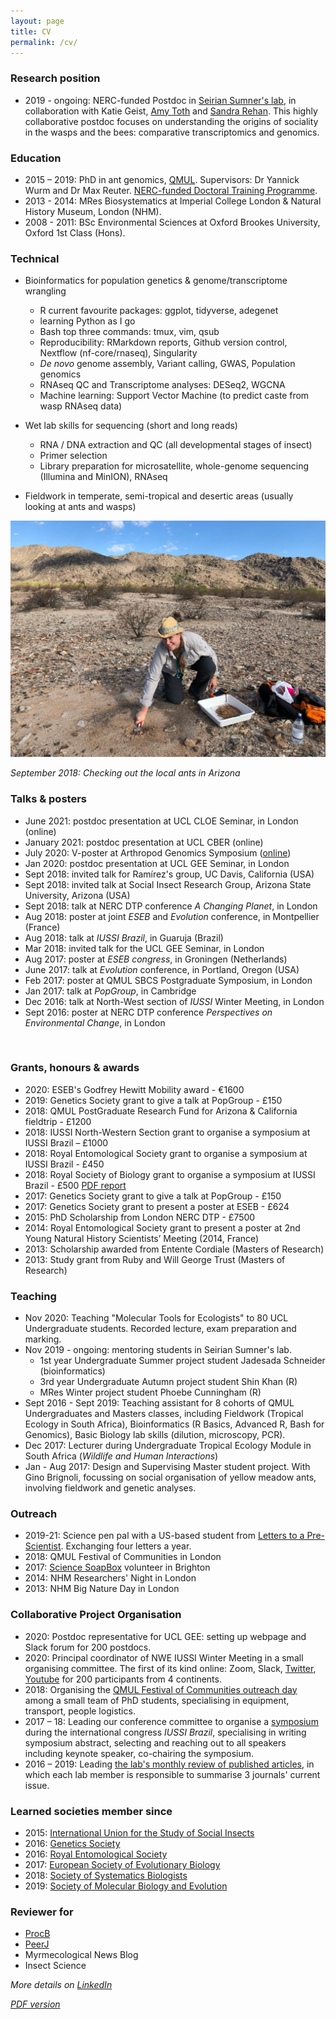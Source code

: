 ```yaml
---
layout: page
title: CV
permalink: /cv/
---
```



### Research position
- 2019 - ongoing: NERC-funded Postdoc in [Seirian Sumner's lab](http://www.sumnerlab.co.uk/the-group/emeline-favreau/), in collaboration with Katie Geist, [Amy Toth](https://www.ent.iastate.edu/people/amy-toth) and [Sandra Rehan](http://www.rehanlab.com/). This highly collaborative postdoc focuses on understanding the origins of sociality in the wasps and the bees: comparative transcriptomics and genomics.

### Education
- 2015 – 2019: PhD in ant genomics, [QMUL](https://www.qmul.ac.uk/sbcs/staff/emelinefavreau.html). Supervisors: Dr Yannick Wurm and Dr Max Reuter. [NERC-funded Doctoral Training Programme](https://london-nerc-dtp.org/).
- 2013 - 2014: MRes Biosystematics at Imperial College London & Natural History Museum, London (NHM).
- 2008 - 2011: BSc Environmental Sciences at Oxford Brookes University, Oxford 1st Class (Hons).

### Technical
- Bioinformatics for population genetics & genome/transcriptome wrangling
   - R current favourite packages: ggplot, tidyverse, adegenet
   - learning Python as I go
   - Bash top three commands: tmux, vim, qsub
   - Reproducibility: RMarkdown reports, Github version control, Nextflow (nf-core/rnaseq), Singularity
   - _De novo_ genome assembly, Variant calling, GWAS, Population genomics
   - RNAseq QC and Transcriptome analyses: DESeq2, WGCNA
   - Machine learning: Support Vector Machine (to predict caste from wasp RNAseq data)

- Wet lab skills for sequencing (short and long reads)
   - RNA / DNA extraction and QC (all developmental stages of insect)
   - Primer selection
   - Library preparation for microsatellite, whole-genome sequencing (Illumina and MinION), RNAseq

- Fieldwork in temperate, semi-tropical and desertic areas (usually looking at ants and wasps)

![sampling ants in Arizona desert](assets/2018-09-25-south-mountain-park-fieldwork.jpeg)

_September 2018: Checking out the local ants in Arizona_

### Talks & posters
- June 2021: postdoc presentation at UCL CLOE Seminar, in London (online)
- January 2021: postdoc presentation at UCL CBER (online)
- July 2020: V-poster at Arthropod Genomics Symposium ([online](http://i5k.github.io/ags2020))
- Jan 2020: postdoc presentation at UCL GEE Seminar, in London
- Sept 2018: invited talk for Ramírez's group, UC Davis, California (USA)
- Sept 2018: invited talk at Social Insect Research Group, Arizona State University, Arizona (USA)
- Sept 2018: talk at NERC DTP conference _A Changing Planet_, in London
- Aug 2018: poster at joint _ESEB_ and _Evolution_ conference, in Montpellier (France)
- Aug 2018: talk at _IUSSI Brazil_, in Guaruja (Brazil)
- Mar 2018: invited talk for the UCL GEE Seminar, in London
- Aug 2017: poster at _ESEB congress_, in Groningen (Netherlands)
- June 2017: talk at _Evolution_ conference, in Portland, Oregon (USA)
- Feb 2017: poster at QMUL SBCS Postgraduate Symposium, in London
- Jan 2017: talk at _PopGroup_, in Cambridge
- Dec 2016: talk at North-West section of _IUSSI_ Winter Meeting, in London
- Sept 2016: poster at NERC DTP conference _Perspectives on Environmental Change_, in London

 
### Grants, honours & awards
- 2020: ESEB's Godfrey Hewitt Mobility award - €1600
- 2019: Genetics Society grant to give a talk at PopGroup - £150
- 2018: QMUL PostGraduate Research Fund for Arizona &  California fieldtrip - £1200
- 2018: IUSSI North-Western Section grant to organise a symposium at IUSSI Brazil – £1000
- 2018: Royal Entomological Society grant to organise a symposium at IUSSI Brazil - £450
- 2018: Royal Society of Biology grant to organise a symposium at IUSSI Brazil - £500 [PDF report](https://www.rsb.org.uk/images/pdf/Travel_Grant_report_2018_Favreau_Emeline.pdf)
- 2017: Genetics Society grant to give a talk at PopGroup - £150
- 2017: Genetics Society grant to present a poster at ESEB - £624
- 2015: PhD Scholarship from London NERC DTP - £7500
- 2014: Royal Entomological Society grant to present a poster at 2nd Young Natural History Scientists’ Meeting (2014, France)
- 2013: Scholarship awarded from Entente Cordiale (Masters of Research)
- 2013: Study grant from Ruby and Will George Trust (Masters of Research)
 

### Teaching
- Nov 2020: Teaching "Molecular Tools for Ecologists" to 80 UCL Undergraduate students. Recorded lecture, exam preparation and marking.
- Nov 2019 - ongoing: mentoring students in Seirian Sumner's lab. 
	- 1st year Undergraduate Summer project student Jadesada Schneider (bioinformatics)
	- 3rd year Undergraduate Autumn project student Shin Khan (R)
	- MRes Winter project student Phoebe Cunningham (R)
- Sept 2016 - Sept 2019: Teaching assistant for 8 cohorts of QMUL Undergraduates and Masters classes, including Fieldwork (Tropical Ecology in South Africa), Bioinformatics (R Basics, Advanced R, Bash for Genomics), Basic Biology lab skills (dilution, microscopy, PCR).
- Dec 2017: Lecturer during Undergraduate Tropical Ecology Module in South Africa (_Wildlife and Human Interactions_)
- Jan - Aug 2017: Design and Supervising Master student project. With Gino Brignoli, focussing on social organisation of yellow meadow ants, involving fieldwork and genetic analyses.



### Outreach
- 2019-21: Science pen pal with a US-based student from [Letters to a Pre-Scientist](https://www.prescientist.org/). Exchanging four letters a year.
- 2018: QMUL Festival of Communities in London
- 2017: [Science SoapBox](http://www.sciencesoapbox.org/) volunteer in Brighton
- 2014: NHM Researchers' Night in London
- 2013: NHM Big Nature Day in London



### Collaborative Project Organisation
- 2020: Postdoc representative for UCL GEE: setting up webpage and Slack forum for 200 postdocs.
- 2020: Principal coordinator of NWE IUSSI Winter Meeting in a small organising committee. The first of its kind online: Zoom, Slack, [Twitter](https://twitter.com/IUSSI_NWES), [Youtube](https://www.youtube.com/channel/UC1Hr003ATlXakc_Zzg7ESQA) for 200 participants from 4 continents.
- 2018: Organising the [QMUL Festival of Communities outreach day](https://wurmlab.github.io/news/2018-05-18-festival_of_communities/) among a small team of PhD students, specialising in equipment, transport, people logistics.
- 2017 – 18: Leading our conference committee to organise a [symposium](https://wurmlab.github.io/news/2018-02-15-iussi_symposium_evolution_of_social_organization/) during the international congress _IUSSI Brazil_, specialising in writing symposium abstract, selecting and reaching out to all speakers including keynote speaker, co-chairing the symposium.
- 2016 – 2019: Leading [the lab's monthly review of published articles](https://wurmlab.github.io/news/2018-02-20-Keeping_up_with_reading_newly_published_articles/), in which each lab member is responsible to summarise 3 journals' current issue.


### Learned societies member since
- 2015: [International Union for the Study of Social Insects](http://www.iussi.org/)
- 2016: [Genetics Society](http://www.genetics.org.uk/)
- 2016: [Royal Entomological Society](https://www.royensoc.co.uk/)
- 2017: [European Society of Evolutionary Biology](https://eseb.org/)
- 2018: [Society of Systematics Biologists](https://www.systbio.org/)
- 2019: [Society of Molecular Biology and Evolution](https://www.smbe.org/smbe)

### Reviewer for
- [ProcB](https://royalsocietypublishing.org/journal/rspb)
- [PeerJ](https://peerj.com/)
- Myrmecological News Blog
- Insect Science



_More details on [LinkedIn](https://www.linkedin.com/in/emelinefavreau/)_

_[PDF version](Emeline_Favreau_cv.pdf)_
